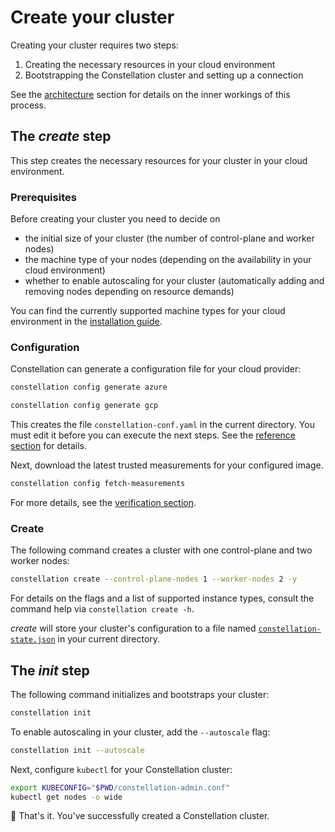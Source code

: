 # Create your cluster

Creating your cluster requires two steps:

1. Creating the necessary resources in your cloud environment
2. Bootstrapping the Constellation cluster and setting up a connection

See the [architecture](../architecture/orchestration.md) section for details on the inner workings of this process.

## The *create* step

This step creates the necessary resources for your cluster in your cloud environment.

### Prerequisites

Before creating your cluster you need to decide on

* the initial size of your cluster (the number of control-plane and worker nodes)
* the machine type of your nodes (depending on the availability in your cloud environment)
* whether to enable autoscaling for your cluster (automatically adding and removing nodes depending on resource demands)

You can find the currently supported machine types for your cloud environment in the [installation guide](../architecture/orchestration.md).

### Configuration

Constellation can generate a configuration file for your cloud provider:

<tabs groupId="csp">
<tabItem value="azure" label="Azure" default>

```bash
constellation config generate azure
```

</tabItem>
<tabItem value="gcp" label="GCP" default>

```bash
constellation config generate gcp
```

</tabItem>
</tabs>

This creates the file `constellation-conf.yaml` in the current directory. You must edit it before you can execute the next steps. See the [reference section](../reference/config.md) for details.

Next, download the latest trusted measurements for your configured image.

```bash
constellation config fetch-measurements
```

For more details, see the [verification section](../workflows/verify-cluster.md).

### Create

The following command creates a cluster with one control-plane and two worker nodes:

```bash
constellation create --control-plane-nodes 1 --worker-nodes 2 -y
```

For details on the flags and a list of supported instance types, consult the command help via `constellation create -h`.

*create* will store your cluster's configuration to a file named [`constellation-state.json`](../architecture/orchestration.md#installation-process) in your current directory.

## The *init* step

The following command initializes and bootstraps your cluster:

```bash
constellation init
```

To enable autoscaling in your cluster, add the `--autoscale` flag:

```bash
constellation init --autoscale
```

Next, configure `kubectl` for your Constellation cluster:

```bash
export KUBECONFIG="$PWD/constellation-admin.conf"
kubectl get nodes -o wide
```

🏁 That's it. You've successfully created a Constellation cluster.
